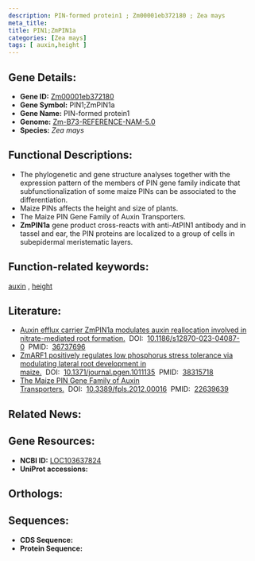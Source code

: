 ```yaml
---
description: PIN-formed protein1 ; Zm00001eb372180 ; Zea mays
meta_title:
title: PIN1;ZmPIN1a
categories: [Zea mays]
tags: [ auxin,height ]
---
```


## Gene Details:
- **Gene ID:**	[Zm00001eb372180](https://www.maizegdb.org/gene_center/gene/Zm00001eb372180)
- **Gene Symbol:** PIN1;ZmPIN1a
- **Gene Name:** PIN-formed protein1
- **Genome:** [Zm-B73-REFERENCE-NAM-5.0](https://www.maizegdb.org/genome/assembly/Zm-B73-REFERENCE-NAM-5.0)
- **Species:** *Zea mays*

## Functional Descriptions:
   - The phylogenetic and gene structure analyses together with the expression pattern of the members of PIN gene family indicate that subfunctionalization of some maize PINs can be associated to the differentiation.
   - Maize PINs affects the height and size of plants.
   - The Maize PIN Gene Family of Auxin Transporters.
   - **ZmPIN1a** gene product cross-reacts with anti-AtPIN1 antibody and in tassel and ear, the PIN proteins are localized to a group of cells in subepidermal meristematic layers.

## Function-related keywords:
[auxin](/tags/auxin/)&nbsp;,&nbsp;[height](/tags/height/)

## Literature:
   - [Auxin efflux carrier ZmPIN1a modulates auxin reallocation involved in nitrate-mediated root formation.]( https://bmcplantbiol.biomedcentral.com/articles/10.1186/s12870-023-04087-0)&nbsp;&nbsp;DOI:&nbsp;&nbsp;[10.1186/s12870-023-04087-0](https://bmcplantbiol.biomedcentral.com/articles/10.1186/s12870-023-04087-0)&nbsp;&nbsp;PMID:&nbsp;&nbsp;[36737696](https://pubmed.ncbi.nlm.nih.gov/36737696/)
   - [ZmARF1 positively regulates low phosphorus stress tolerance via modulating lateral root development in maize.]( https://journals.plos.org/plosgenetics/article?id=10.1371/journal.pgen.1011135)&nbsp;&nbsp;DOI:&nbsp;&nbsp;[10.1371/journal.pgen.1011135](https://journals.plos.org/plosgenetics/article?id=10.1371/journal.pgen.1011135)&nbsp;&nbsp;PMID:&nbsp;&nbsp;[38315718](https://pubmed.ncbi.nlm.nih.gov/38315718/)
   - [The Maize PIN Gene Family of Auxin Transporters.]( https://www.ncbi.nlm.nih.gov/pmc/articles/PMC3355596/)&nbsp;&nbsp;DOI:&nbsp;&nbsp;[10.3389/fpls.2012.00016](https://www.ncbi.nlm.nih.gov/pmc/articles/PMC3355596/)&nbsp;&nbsp;PMID:&nbsp;&nbsp;[22639639](https://pubmed.ncbi.nlm.nih.gov/22639639/)

## Related News:

## Gene Resources:
- **NCBI ID:** [LOC103637824](https://www.ncbi.nlm.nih.gov/gene/?term=LOC103637824)
- **UniProt accessions:** [](https://www.uniprot.org/uniprotkb//entry)

## Orthologs:

## Sequences:
- **CDS Sequence:**
- **Protein Sequence:**
